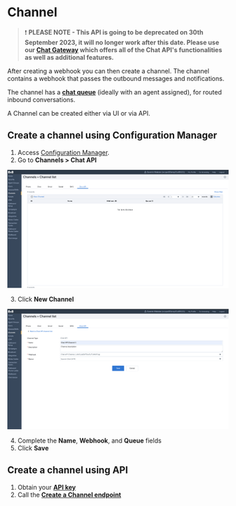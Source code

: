 # Channel

> ❗️ **PLEASE NOTE - This API is going to be deprecated on 30th September 2023, it will no longer work after this date. Please use our [Chat Gateway](/actions-events/docs/chat-gateway) which offers all of the Chat API's functionalities as well as additional features.**
> 
> 

After creating a webhook you can then create a channel. The channel contains a webhook that passes the outbound messages and notifications. 

The channel has a **[chat queue](https://support.8x8.com/cloud-contact-center/virtual-contact-center/administrators/how-to-create-inbound-queue-8x8-contact-center)** (ideally with an agent assigned), for routed inbound conversations.

A Channel can be created either via UI or via API.

## Create a channel using Configuration Manager

1. Access [Configuration Manager](https://docs.8x8.com/8x8WebHelp/VCC/configuration-manager-general/content/cfgoverview.htm).
2. Go to **Channels > Chat API**

![](../images/Screenshot_2021-07-07_at_11.51.29.png "Screenshot 2021-07-07 at 11.51.29.png")

3. Click **New Channel**

![](../images/Screenshot_2021-07-07_at_11.52.01.png "Screenshot 2021-07-07 at 11.52.01.png")

4. Complete the **Name**, **Webhook**, and **Queue** fields
5. Click **Save**

## Create a channel using API

1. Obtain your **[API key](/contactcenter/v2.0/docs/api-key)**
2. Call the **[Create a Channel endpoint](/contactcenter/reference/createchatapichannel)**
